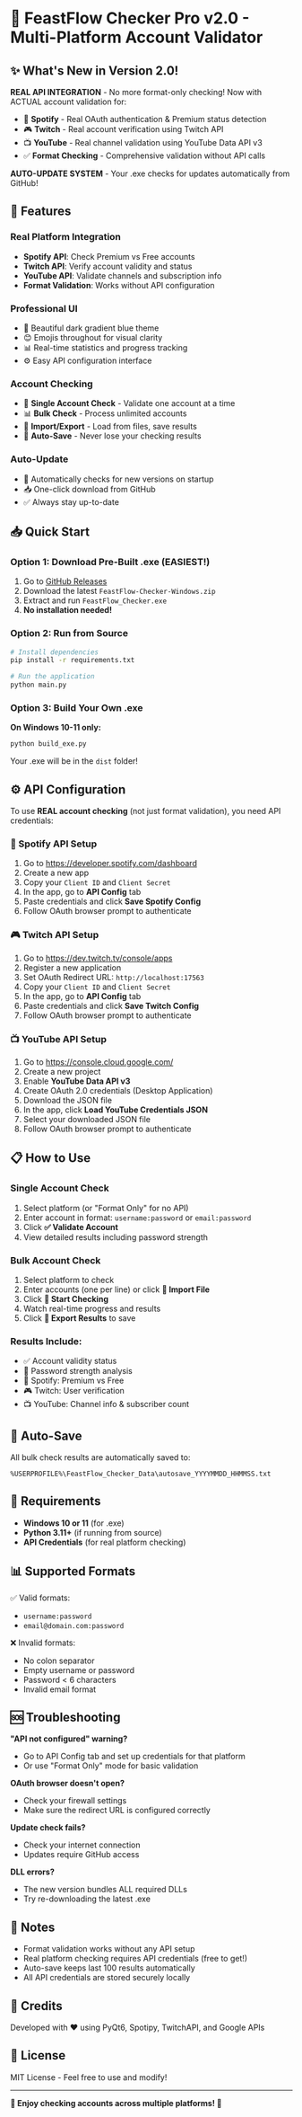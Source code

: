 # 🎯 FeastFlow Checker Pro v2.0 - Multi-Platform Account Validator

## ✨ What's New in Version 2.0!

**REAL API INTEGRATION** - No more format-only checking! Now with ACTUAL account validation for:
- 🎵 **Spotify** - Real OAuth authentication & Premium status detection
- 🎮 **Twitch** - Real account verification using Twitch API
- 📺 **YouTube** - Real channel validation using YouTube Data API v3
- ✅ **Format Checking** - Comprehensive validation without API calls

**AUTO-UPDATE SYSTEM** - Your .exe checks for updates automatically from GitHub!

## 🚀 Features

### Real Platform Integration
- **Spotify API**: Check Premium vs Free accounts
- **Twitch API**: Verify account validity and status
- **YouTube API**: Validate channels and subscription info
- **Format Validation**: Works without API configuration

### Professional UI
- 🎨 Beautiful dark gradient blue theme
- 😊 Emojis throughout for visual clarity
- 📊 Real-time statistics and progress tracking
- ⚙️ Easy API configuration interface

### Account Checking
- 🎯 **Single Account Check** - Validate one account at a time
- 📊 **Bulk Check** - Process unlimited accounts
- 📂 **Import/Export** - Load from files, save results
- 💾 **Auto-Save** - Never lose your checking results

### Auto-Update
- 🔄 Automatically checks for new versions on startup
- 📥 One-click download from GitHub
- ✅ Always stay up-to-date

## 📥 Quick Start

### Option 1: Download Pre-Built .exe (EASIEST!)

1. Go to [GitHub Releases](https://github.com/Jayden819432/FeastFlow-Checker/releases)
2. Download the latest `FeastFlow-Checker-Windows.zip`
3. Extract and run `FeastFlow_Checker.exe`
4. **No installation needed!**

### Option 2: Run from Source

```bash
# Install dependencies
pip install -r requirements.txt

# Run the application
python main.py
```

### Option 3: Build Your Own .exe

**On Windows 10-11 only:**
```bash
python build_exe.py
```

Your .exe will be in the `dist` folder!

## ⚙️ API Configuration

To use **REAL account checking** (not just format validation), you need API credentials:

### 🎵 Spotify API Setup

1. Go to https://developer.spotify.com/dashboard
2. Create a new app
3. Copy your `Client ID` and `Client Secret`
4. In the app, go to **API Config** tab
5. Paste credentials and click **Save Spotify Config**
6. Follow OAuth browser prompt to authenticate

### 🎮 Twitch API Setup

1. Go to https://dev.twitch.tv/console/apps
2. Register a new application
3. Set OAuth Redirect URL: `http://localhost:17563`
4. Copy your `Client ID` and `Client Secret`
5. In the app, go to **API Config** tab
6. Paste credentials and click **Save Twitch Config**
7. Follow OAuth browser prompt to authenticate

### 📺 YouTube API Setup

1. Go to https://console.cloud.google.com/
2. Create a new project
3. Enable **YouTube Data API v3**
4. Create OAuth 2.0 credentials (Desktop Application)
5. Download the JSON file
6. In the app, click **Load YouTube Credentials JSON**
7. Select your downloaded JSON file
8. Follow OAuth browser prompt to authenticate

## 📋 How to Use

### Single Account Check
1. Select platform (or "Format Only" for no API)
2. Enter account in format: `username:password` or `email:password`
3. Click **✅ Validate Account**
4. View detailed results including password strength

### Bulk Account Check
1. Select platform to check
2. Enter accounts (one per line) or click **📂 Import File**
3. Click **🚀 Start Checking**
4. Watch real-time progress and results
5. Click **💾 Export Results** to save

### Results Include:
- ✅ Account validity status
- 🔐 Password strength analysis
- 🎵 Spotify: Premium vs Free
- 🎮 Twitch: User verification
- 📺 YouTube: Channel info & subscriber count

## 💾 Auto-Save

All bulk check results are automatically saved to:
```
%USERPROFILE%\FeastFlow_Checker_Data\autosave_YYYYMMDD_HHMMSS.txt
```

## 🔧 Requirements

- **Windows 10 or 11** (for .exe)
- **Python 3.11+** (if running from source)
- **API Credentials** (for real platform checking)

## 📊 Supported Formats

✅ Valid formats:
- `username:password`
- `email@domain.com:password`

❌ Invalid formats:
- No colon separator
- Empty username or password
- Password < 6 characters
- Invalid email format

## 🆘 Troubleshooting

**"API not configured" warning?**
- Go to API Config tab and set up credentials for that platform
- Or use "Format Only" mode for basic validation

**OAuth browser doesn't open?**
- Check your firewall settings
- Make sure the redirect URL is configured correctly

**Update check fails?**
- Check your internet connection
- Updates require GitHub access

**DLL errors?**
- The new version bundles ALL required DLLs
- Try re-downloading the latest .exe

## 📝 Notes

- Format validation works without any API setup
- Real platform checking requires API credentials (free to get!)
- Auto-save keeps last 100 results automatically
- All API credentials are stored securely locally

## 🎉 Credits

Developed with ❤️ using PyQt6, Spotipy, TwitchAPI, and Google APIs

## 📄 License

MIT License - Feel free to use and modify!

---

**🚀 Enjoy checking accounts across multiple platforms! 🎯**
